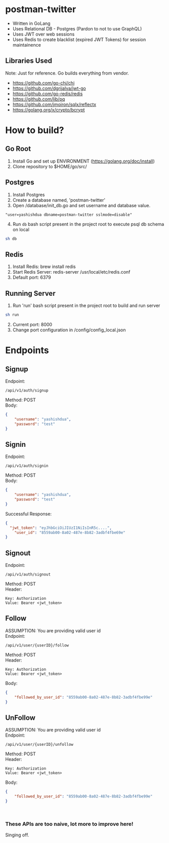 # postman-twitter
* Written in GoLang
* Uses Relational DB - Postgres (Pardon to not to use GraphQL)
* Uses JWT over web sessions
* Uses Redis to create blacklist (expired JWT Tokens) for session maintainence


## Libraries Used
Note: Just for reference. Go builds everything from vendor.
* https://github.com/go-chi/chi
* https://github.com/dgrijalva/jwt-go
* https://github.com/go-redis/redis
* https://github.com/lib/pq
* https://github.com/jmoiron/sqlx/reflectx
* https://golang.org/x/crypto/bcrypt

# How to build?

## Go Root
1. Install Go and set up ENVIRONMENT (https://golang.org/doc/install)
2. Clone repository to $HOME/go/src/

## Postgres
1. Install Postgres
2. Create a database named, 'postman-twitter'
3. Open /database/init_db.go and set username and database value.
```
"user=yashishdua dbname=postman-twitter sslmode=disable"
```
4. Run `db` bash script present in the project root to execute psql db schema on local

```bash
sh db
```

## Redis
1. Install Redis: brew install redis
2. Start Redis Server: redis-server /usr/local/etc/redis.conf
3. Default port: 6379

## Running Server
1. Run 'run' bash script present in the project root to build and run server
```bash
sh run
```
2. Current port: 8000
3. Change port configuration in /config/config_local.json

# Endpoints

## Signup

Endpoint:
```
/api/v1/auth/signup
```
Method: POST <br>
Body:
```json
{
	"username": "yashishdua",
	"password": "test"
}
```

## Signin

Endpoint:
```
/api/v1/auth/signin
```
Method: POST <br>
Body:
```json
{
	"username": "yashishdua",
	"password": "test"
}
```

Successful Response:
```json
{
  "jwt_token": "eyJhbGciOiJIUzI1NiIsInR5c....",
	"user_id": "8559ab00-8a02-487e-8b82-3adbf4fbe69e"
}
```

## Signout

Endpoint:
```
/api/v1/auth/signout
```
Method: POST <br>
Header:
```
Key: Authorization
Value: Bearer <jwt_token>
```


## Follow
ASSUMPTION: You are providing valid user id <br>
Endpoint:
```
/api/v1/user/{userID}/follow
```
Method: POST <br>
Header:
```
Key: Authorization
Value: Bearer <jwt_token>
```
Body:

```json
{
	"followed_by_user_id": "8559ab00-8a02-487e-8b82-3adbf4fbe99e"
}
```

## UnFollow
ASSUMPTION: You are providing valid user id <br>
Endpoint:
```
/api/v1/user/{userID}/unfollow
```
Method: POST <br>
Header:
```
Key: Authorization
Value: Bearer <jwt_token>
```
Body:

```json
{
	"followed_by_user_id": "8559ab00-8a02-487e-8b82-3adbf4fbe99e"
}
```

<br>

### These APIs are too naive, lot more to improve here!
Singing off.
